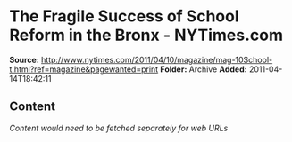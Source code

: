 # The Fragile Success of School Reform in the Bronx - NYTimes.com

**Source:** http://www.nytimes.com/2011/04/10/magazine/mag-10School-t.html?ref=magazine&pagewanted=print
**Folder:** Archive
**Added:** 2011-04-14T18:42:11




## Content
*Content would need to be fetched separately for web URLs*
